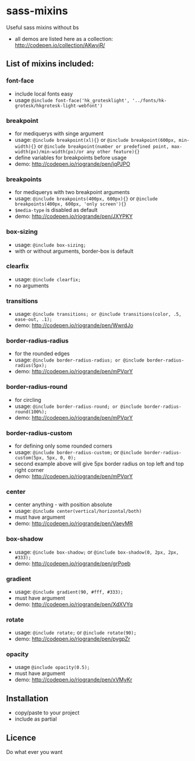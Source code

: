 # sass-mixins
Useful sass mixins without bs
- all demos are listed here as a collection: http://codepen.io/collection/AKwvjR/

## List of mixins included:


### font-face
- include local fonts easy
- usage `@include font-face('hk_grotesklight', '../fonts/hk-grotesk/hkgrotesk-light-webfont')`

### breakpoint
- for mediquerys with singe argument
- usage: `@include breakpoint(xl){}` or `@include breakpoint(600px, min-width){}` or `@include breakpoint(number or predefined point, max-width(px)/min-width(px)/or any other feature){}`
- define variables for breakpoints before usage
- demo: http://codepen.io/riogrande/pen/jqPJPO

### breakpoints
- for mediquerys with two breakpoint arguments
- usage: `@include breakpoints(400px, 600px){}` or `@include breakpoints(400px, 600px, 'only screen'){}`
- `$media-type` is disabled as default
- demo: http://codepen.io/riogrande/pen/JXYPKY

### box-sizing
- usage: `@include box-sizing;`
- with or without arguments, border-box is default

### clearfix 
- usage: `@include clearfix;`
- no arguments

### transitions
- usage: `@include transitions; or @include transitions(color, .5, ease-out, .1);`
- demo: http://codepen.io/riogrande/pen/WwrdJo

### border-radius-radius
- for the rounded edges
- usage: `@include border-radius-radius; or @include border-radius-radius(5px);`
- demo: http://codepen.io/riogrande/pen/mPVprY

### border-radius-round
- for circling
- usage: `@include border-radius-round; or @include border-radius-round(100%);`
- demo: http://codepen.io/riogrande/pen/mPVprY

### border-radius-custom
- for defining only some rounded corners
- usage: `@include border-radius-custom;` or `@include border-radius-custom(5px, 5px, 0, 0);`
- second example above will give 5px border radius on top left and top right corner
- demo: http://codepen.io/riogrande/pen/mPVprY

### center 
- center anything - with position absolute
- usage: `@include center(vertical/horizontal/both)`
- must have argument
- demo: http://codepen.io/riogrande/pen/VaeyMR

### box-shadow
- usage: `@include box-shadow;` or `@include box-shadow(0, 2px, 2px, #333);`
- demo: http://codepen.io/riogrande/pen/grPoeb

### gradient
- usage: `@include gradient(90, #fff, #333);`
- must have argument
- demo: http://codepen.io/riogrande/pen/XdXVYq

### rotate
- usage: `@include rotate;` or `@include rotate(90);`
- demo: http://codepen.io/riogrande/pen/pygpZr

### opacity
- usage `@include opacity(0.5);`
- must have argument
- demo: http://codepen.io/riogrande/pen/xVMyKr

## Installation
- copy/paste to your project
- include as partial 

## Licence
Do what ever you want 
